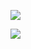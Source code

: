 ![](https://komarev.com/ghpvc/?username=postmansfarewell&color=a85f59&style=for-the-badge&label=fiona+apple)


![](https://static.wikia.nocookie.net/id5/images/c/cb/HomeDesignerIdle.gif/revision/latest/scale-to-width-down/250?cb=20240719050602)
